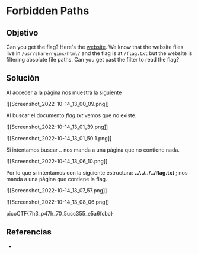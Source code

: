 # Forbidden Paths
## Objetivo
Can you get the flag? Here's the [website](http://saturn.picoctf.net:55827/). We know that the website files live in `/usr/share/nginx/html/` and the flag is at `/flag.txt` but the website is filtering absolute file paths. Can you get past the filter to read the flag?

## Soluciòn
Al acceder a la pàgina nos muestra la siguiente

![[Screenshot_2022-10-14_13_00_09.png]]

Al buscar el documento *flag.txt* vemos que no existe.

![[Screenshot_2022-10-14_13_01_39.png]]

![[Screenshot_2022-10-14_13_01_50 1.png]]

Si intentamos buscar *..* nos manda a una pàgina que no contiene nada.

![[Screenshot_2022-10-14_13_06_10.png]]

Por lo que si intentamos con la siguiente estructura: **../../../../flag.txt** ; nos manda a una pàgina que contiene la flag.

![[Screenshot_2022-10-14_13_07_57.png]]

![[Screenshot_2022-10-14_13_08_06.png]]

picoCTF{7h3_p47h_70_5ucc355_e5a6fcbc}

## Referencias
- []()